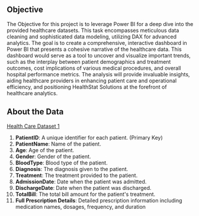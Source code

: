 <H2>Objective</H2>

The Objective for this project is to leverage Power BI for a deep dive into the provided healthcare datasets. This task encompasses meticulous data cleaning and sophisticated data modeling,
utilizing DAX for advanced analytics. The goal is to create a comprehensive, interactive dashboard in Power BI that presents a cohesive narrative of the healthcare data. This dashboard would
serve as a tool to uncover and visualize important trends, such as the interplay between patient demographics and treatment outcomes, cost implications of various medical procedures, and overall
hospital performance metrics. The analysis will provide invaluable insights, aiding healthcare providers in enhancing patient care and operational efficiency, and positioning HealthStat
Solutions at the forefront of healthcare analytics.

<h2>About the Data</h2>

<a href = "https://view.officeapps.live.com/op/view.aspx?src=https%3A%2F%2Ffile.notion.so%2Ff%2Ff%2Fd1e1bc70-9ede-4c69-84fd-42c5605803a0%2Ff612ea2d-d0ea-4f03-9d9e-056baa3a6658%2FHealthcareDataset1.xlsx%3Ftable%3Dblock%26id%3Dbb025d31-0e9c-4e08-931a-8df1a7e7e201%26spaceId%3Dd1e1bc70-9ede-4c69-84fd-42c5605803a0%26expirationTimestamp%3D1723874400000%26signature%3DRWgauwtI1ehCwbPIQqxQcdAyA6ocC-2eVbR4oWfnDPo%26downloadName%3DHealthcareDataset1.xlsx&wdOrigin=BROWSELINK">Health Care Dataset 1</a>

1. **PatientID**: A unique identifier for each patient. (Primary Key)
2. **PatientName**: Name of the patient.
3. **Age**: Age of the patient.
4. **Gender**: Gender of the patient.
5. **BloodType**: Blood type of the patient.
6. **Diagnosis**: The diagnosis given to the patient.
7. **Treatment**: The treatment provided to the patient.
8. **AdmissionDate**: Date when the patient was admitted.
9. **DischargeDate**: Date when the patient was discharged.
10. **TotalBill**: The total bill amount for the patient's treatment.
11. **Full Prescription Details**: Detailed prescription information including medication names, dosages, frequency, and duration

